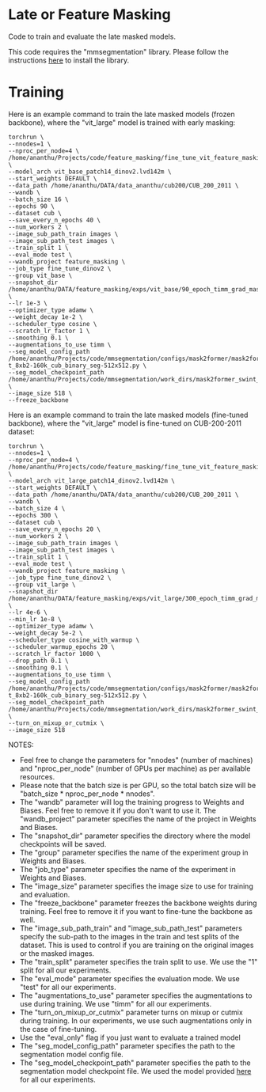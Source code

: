 # Late or Feature Masking

Code to train and evaluate the late masked models. 

This code requires the "mmsegmentation" library. Please follow the instructions [here](https://github.com/open-mmlab/mmsegmentation/blob/main/docs/en/get_started.md#installation) to install the library.

# Training

Here is an example command to train the late masked models (frozen backbone), where the "vit_large" model is trained with early masking:

```
torchrun \
--nnodes=1 \
--nproc_per_node=4 \
/home/ananthu/Projects/code/feature_masking/fine_tune_vit_feature_masking.py \
--model_arch vit_base_patch14_dinov2.lvd142m \
--start_weights DEFAULT \
--data_path /home/ananthu/DATA/data_ananthu/cub200/CUB_200_2011 \
--wandb \
--batch_size 16 \
--epochs 90 \
--dataset cub \
--save_every_n_epochs 40 \
--num_workers 2 \
--image_sub_path_train images \
--image_sub_path_test images \
--train_split 1 \
--eval_mode test \
--wandb_project feature_masking \
--job_type fine_tune_dinov2 \
--group vit_base \
--snapshot_dir /home/ananthu/DATA/feature_masking/exps/vit_base/90_epoch_timm_grad_mask_frozen \
--lr 1e-3 \
--optimizer_type adamw \
--weight_decay 1e-2 \
--scheduler_type cosine \
--scratch_lr_factor 1 \
--smoothing 0.1 \
--augmentations_to_use timm \
--seg_model_config_path /home/ananthu/Projects/code/mmsegmentation/configs/mask2former/mask2former_swin-t_8xb2-160k_cub_binary_seg-512x512.py \
--seg_model_checkpoint_path /home/ananthu/Projects/code/mmsegmentation/work_dirs/mask2former_swint_train_init/iter_160000.pth \
--image_size 518 \
--freeze_backbone
```
Here is an example command to train the late masked models (fine-tuned backbone), where the "vit_large" model is fine-tuned on CUB-200-2011 dataset:

```
torchrun \
--nnodes=1 \
--nproc_per_node=4 \
/home/ananthu/Projects/code/feature_masking/fine_tune_vit_feature_masking.py \
--model_arch vit_large_patch14_dinov2.lvd142m \
--start_weights DEFAULT \
--data_path /home/ananthu/DATA/data_ananthu/cub200/CUB_200_2011 \
--wandb \
--batch_size 4 \
--epochs 300 \
--dataset cub \
--save_every_n_epochs 20 \
--num_workers 2 \
--image_sub_path_train images \
--image_sub_path_test images \
--train_split 1 \
--eval_mode test \
--wandb_project feature_masking \
--job_type fine_tune_dinov2 \
--group vit_large \
--snapshot_dir /home/ananthu/DATA/feature_masking/exps/vit_large/300_epoch_timm_grad_mask_conv \
--lr 4e-6 \
--min_lr 1e-8 \
--optimizer_type adamw \
--weight_decay 5e-2 \
--scheduler_type cosine_with_warmup \
--scheduler_warmup_epochs 20 \
--scratch_lr_factor 1000 \
--drop_path 0.1 \
--smoothing 0.1 \
--augmentations_to_use timm \
--seg_model_config_path /home/ananthu/Projects/code/mmsegmentation/configs/mask2former/mask2former_swin-t_8xb2-160k_cub_binary_seg-512x512.py \
--seg_model_checkpoint_path /home/ananthu/Projects/code/mmsegmentation/work_dirs/mask2former_swint_train_init/iter_160000.pth \
--turn_on_mixup_or_cutmix \
--image_size 518
```

 
NOTES:
- Feel free to change the parameters for "nnodes" (number of machines) and "nproc_per_node" (number of GPUs per machine) as per available resources. 
- Please note that the batch size is per GPU, so the total batch size will be "batch_size * nproc_per_node * nnodes".
- The "wandb" parameter will log the training progress to Weights and Biases. Feel free to remove it if you don't want to use it. The "wandb_project" parameter specifies the name of the project in Weights and Biases.
- The "snapshot_dir" parameter specifies the directory where the model checkpoints will be saved.
- The "group" parameter specifies the name of the experiment group in Weights and Biases.
- The "job_type" parameter specifies the name of the experiment in Weights and Biases.
- The "image_size" parameter specifies the image size to use for training and evaluation. 
- The "freeze_backbone" parameter freezes the backbone weights during training. Feel free to remove it if you want to fine-tune the backbone as well.
- The "image_sub_path_train" and "image_sub_path_test" parameters specify the sub-path to the images in the train and test splits of the dataset. This is used to control if you are training on the original images or the masked images. 
- The "train_split" parameter specifies the train split to use. We use the "1" split for all our experiments.
- The "eval_mode" parameter specifies the evaluation mode. We use "test" for all our experiments.
- The "augmentations_to_use" parameter specifies the augmentations to use during training. We use "timm" for all our experiments.
- The "turn_on_mixup_or_cutmix" parameter turns on mixup or cutmix during training. In our experiments, we use such augmentations only in the case of fine-tuning.
- Use the "eval_only" flag if you just want to evaluate a trained model
- The "seg_model_config_path" parameter specifies the path to the segmentation model config file.
- The "seg_model_checkpoint_path" parameter specifies the path to the segmentation model checkpoint file. We used the model provided [here](https://drive.google.com/file/d/1m1gTCRte-sZ5uD86SeZTh9C-gSlGdVul/view?usp=sharing) for all our experiments. 